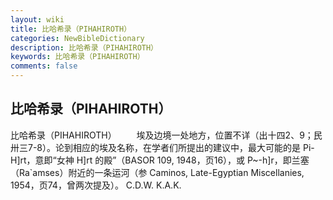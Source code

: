 ```yaml
---
layout: wiki
title: 比哈希录（PIHAHIROTH）
categories: NewBibleDictionary
description: 比哈希录（PIHAHIROTH）
keywords: 比哈希录（PIHAHIROTH）
comments: false
---
```


## 比哈希录（PIHAHIROTH）



比哈希录（PIHAHIROTH）
　　埃及边境一处地方，位置不详（出十四2、9；民卅三7-8）。论到相应的埃及名称，在学者们所提出的建议中，最大可能的是 Pi-H]rt，意即“女神 H]rt 的殿”（BASOR
109, 1948，页16），或 P~-h]r，即兰塞（Ra`amses）附近的一条运河（参 Caminos, Late-Egyptian Miscellanies, 1954，页74，曾两次提及）。
C.D.W.
K.A.K.



